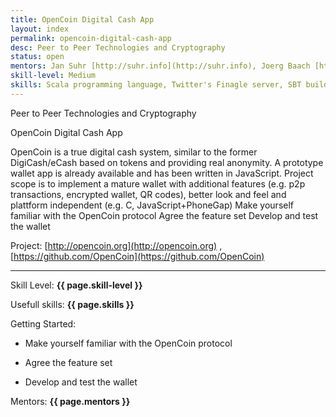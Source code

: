 ```yaml
---
title: OpenCoin Digital Cash App
layout: index
permalink: opencoin-digital-cash-app
desc: Peer to Peer Technologies and Cryptography
status: open
mentors: Jan Suhr [http://suhr.info](http://suhr.info), Joerg Baach [https://github.com/jhb](https://github.com/jhb)
skill-level: Medium
skills: Scala programming language, Twitter's Finagle server, SBT build tool, Optional - Eclipse IDE is recommended, Optional- Coins are stored in a SQL database via squeryl library
---
```

Peer to Peer Technologies and Cryptography


OpenCoin Digital Cash App

OpenCoin is a true digital cash system, similar to the former DigiCash/eCash based on tokens and providing real anonymity. A prototype wallet app is already available and has been written in JavaScript. Project scope is to implement a mature wallet with additional features (e.g. p2p transactions, encrypted wallet, QR codes), better look and feel and plattform independent (e.g. C, JavaScript+PhoneGap) Make yourself familiar with the OpenCoin protocol Agree the feature set Develop and test the wallet

Project: [http://opencoin.org](http://opencoin.org) , [https://github.com/OpenCoin](https://github.com/OpenCoin)

* * *

Skill Level: **{{ page.skill-level }}**

Usefull skills: **{{ page.skills }}**

Getting Started:

* Make yourself familiar with the OpenCoin protocol

* Agree the feature set

* Develop and test the wallet

Mentors: **{{ page.mentors }}**
